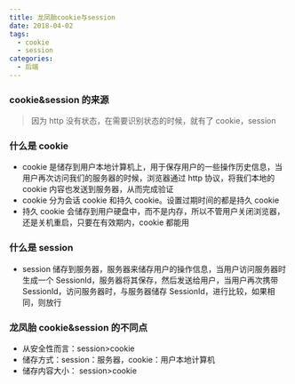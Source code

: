 ```yaml
---
title: 龙凤胎cookie与session
date: 2018-04-02
tags:
  - cookie
  - session
categories:
  - 后端
---
```


### cookie&session 的来源

> 因为 http 没有状态，在需要识别状态的时候，就有了 cookie，session

### 什么是 cookie

- cookie 是储存到用户本地计算机上，用于保存用户的一些操作历史信息，当用户再次访问我们的服务器的时候，浏览器通过 http 协议，将我们本地的 cookie 内容也发送到服务器，从而完成验证
- cookie 分为会话 cookie 和持久 cookie。设置过期时间的都是持久 cookie
- 持久 cookie 会储存到用户硬盘中，而不是内存，所以不管用户关闭浏览器，还是关机重启，只要在有效期内，cookie 都能用

### 什么是 session

- session 储存到服务器，服务器来储存用户的操作信息，当用户访问服务器时生成一个 SessionId，服务器将其保存，然后发送给用户，当用户再次携带 SessionId，访问服务器时，与服务器储存 SessionId，进行比较，如果相同，则放行

### 龙凤胎 cookie&session 的不同点

- 从安全性而言：session>cookie
- 储存方式：session：服务器，cookie：用户本地计算机
- 储存内容大小： session>cookie
